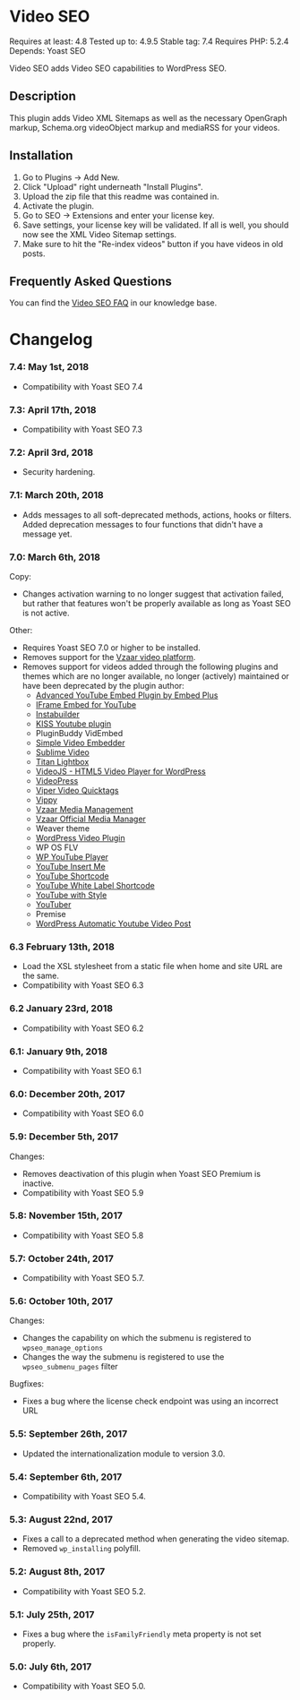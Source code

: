 Video SEO
=========
Requires at least: 4.8
Tested up to: 4.9.5
Stable tag: 7.4
Requires PHP: 5.2.4
Depends: Yoast SEO

Video SEO adds Video SEO capabilities to WordPress SEO.

Description
-----------

This plugin adds Video XML Sitemaps as well as the necessary OpenGraph markup, Schema.org videoObject markup and mediaRSS for your videos.

Installation
------------

1. Go to Plugins -> Add New.
2. Click "Upload" right underneath "Install Plugins".
3. Upload the zip file that this readme was contained in.
4. Activate the plugin.
5. Go to SEO -> Extensions and enter your license key.
6. Save settings, your license key will be validated. If all is well, you should now see the XML Video Sitemap settings.
7. Make sure to hit the "Re-index videos" button if you have videos in old posts.

Frequently Asked Questions
--------------------------

You can find the [Video SEO FAQ](https://kb.yoast.com/kb/category/video-seo/) in our knowledge base.

Changelog
=========
### 7.4: May 1st, 2018
* Compatibility with Yoast SEO 7.4

### 7.3: April 17th, 2018
* Compatibility with Yoast SEO 7.3

### 7.2: April 3rd, 2018
* Security hardening.

### 7.1: March 20th, 2018
* Adds messages to all soft-deprecated methods, actions, hooks or filters. Added deprecation messages to four functions that didn't have a message yet. 

### 7.0: March 6th, 2018

Copy:
* Changes activation warning to no longer suggest that activation failed, but rather that features won't be properly available as long as Yoast SEO is not active.

Other:
* Requires Yoast SEO 7.0 or higher to be installed.
* Removes support for the [Vzaar video platform](http://vzaar.com/).
* Removes support for videos added through the following plugins and themes which are no longer available, no longer (actively) maintained or have been deprecated by the plugin author:
    - [Advanced YouTube Embed Plugin by Embed Plus](https://wordpress.org/plugins/embedplus-for-wordpress/)
    - [IFrame Embed for YouTube](https://wordpress.org/plugins/iframe-embed-for-youtube/)
    - [Instabuilder](http://instabuilder.com/v2.0/launch/)
    - [KISS Youtube plugin](https://wordpress.org/plugins/kiss-youtube/)
    - PluginBuddy VidEmbed
    - [Simple Video Embedder](https://wordpress.org/plugins/simple-video-embedder/)
    - [Sublime Video](https://wordpress.org/plugins/sublimevideo-official/)
    - [Titan Lightbox](http://www.wplocker.com/plugins/codecanyon/656-codecanyon-titan-lightbox-for-wordpress.html)
    - [VideoJS - HTML5 Video Player for WordPress](https://wordpress.org/plugins/videojs-html5-video-player-for-wordpress/)
    - [VideoPress](https://wordpress.org/plugins/video/)
    - [Viper Video Quicktags](https://wordpress.org/plugins/vipers-video-quicktags/)
    - [Vippy](https://wordpress.org/plugins/vippy/)
    - [Vzaar Media Management](https://wordpress.org/plugins/vzaar-media-management/)
    - [Vzaar Official Media Manager](https://wordpress.org/plugins/vzaar-official-plugin/)
    - Weaver theme
    - [WordPress Video Plugin](https://wordpress.org/plugins/wordpress-video-plugin/)
    - WP OS FLV
    - [WP YouTube Player](https://wordpress.org/plugins/wp-youtube-player/)
    - [YouTube Insert Me](https://wordpress.org/plugins/youtube-insert-me/)
    - [YouTube Shortcode](https://wordpress.org/plugins/youtube-shortcode/)
    - [YouTube White Label Shortcode](https://wordpress.org/plugins/youtube-white-label-shortcode/)
    - [YouTube with Style](https://wordpress.org/plugins/youtube-with-style/)
    - [YouTuber](https://wordpress.org/plugins/youtuber/)
    - Premise
    - [WordPress Automatic Youtube Video Post](https://wordpress.org/plugins/automatic-youtube-video-posts/)

### 6.3 February 13th, 2018
* Load the XSL stylesheet from a static file when home and site URL are the same.
* Compatibility with Yoast SEO 6.3

### 6.2 January 23rd, 2018
* Compatibility with Yoast SEO 6.2

### 6.1: January 9th, 2018
* Compatibility with Yoast SEO 6.1

### 6.0: December 20th, 2017
* Compatibility with Yoast SEO 6.0

### 5.9: December 5th, 2017
Changes:
* Removes deactivation of this plugin when Yoast SEO Premium is inactive.
* Compatibility with Yoast SEO 5.9

### 5.8: November 15th, 2017
* Compatibility with Yoast SEO 5.8

### 5.7: October 24th, 2017
* Compatibility with Yoast SEO 5.7.

### 5.6: October 10th, 2017
Changes:
* Changes the capability on which the submenu is registered to `wpseo_manage_options`
* Changes the way the submenu is registered to use the `wpseo_submenu_pages` filter

Bugfixes:
* Fixes a bug where the license check endpoint was using an incorrect URL

### 5.5: September 26th, 2017
* Updated the internationalization module to version 3.0.

### 5.4: September 6th, 2017
* Compatibility with Yoast SEO 5.4.

### 5.3: August 22nd, 2017
* Fixes a call to a deprecated method when generating the video sitemap.
* Removed `wp_installing` polyfill.

### 5.2: August 8th, 2017
* Compatibility with Yoast SEO 5.2.

### 5.1: July 25th, 2017
* Fixes a bug where the `isFamilyFriendly` meta property is not set properly.

### 5.0: July 6th, 2017
* Compatibility with Yoast SEO 5.0.

